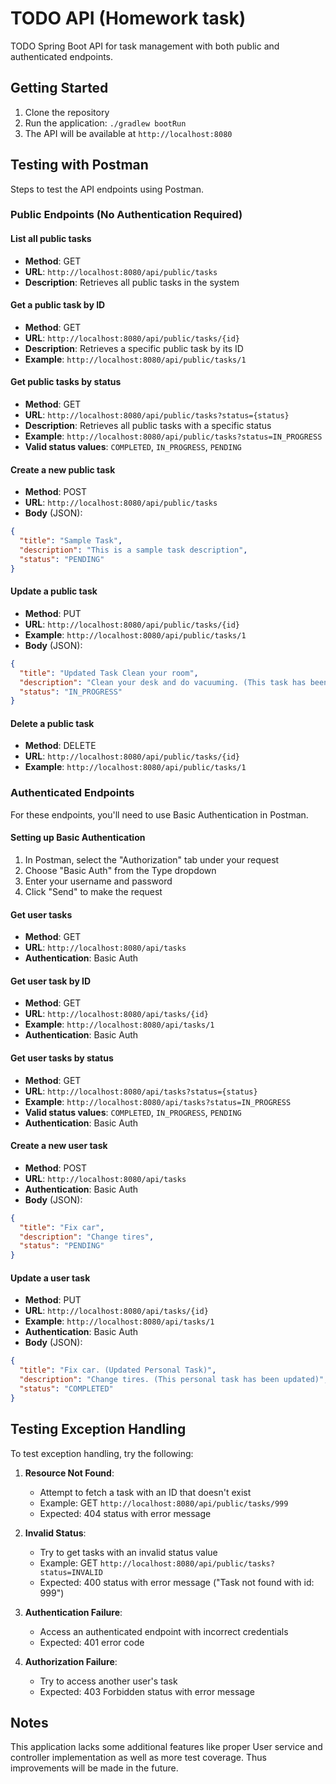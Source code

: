# TODO API (Homework task)

TODO Spring Boot API for task management with both public and authenticated endpoints.

## Getting Started

1. Clone the repository
2. Run the application: `./gradlew bootRun`
3. The API will be available at `http://localhost:8080`

## Testing with Postman

Steps to test the API endpoints using Postman.

### Public Endpoints (No Authentication Required)

#### List all public tasks
- **Method**: GET
- **URL**: `http://localhost:8080/api/public/tasks`
- **Description**: Retrieves all public tasks in the system

#### Get a public task by ID
- **Method**: GET
- **URL**: `http://localhost:8080/api/public/tasks/{id}`
- **Description**: Retrieves a specific public task by its ID
- **Example**: `http://localhost:8080/api/public/tasks/1`

#### Get public tasks by status
- **Method**: GET
- **URL**: `http://localhost:8080/api/public/tasks?status={status}`
- **Description**: Retrieves all public tasks with a specific status
- **Example**: `http://localhost:8080/api/public/tasks?status=IN_PROGRESS`
- **Valid status values**: `COMPLETED`, `IN_PROGRESS`, `PENDING`

#### Create a new public task
- **Method**: POST
- **URL**: `http://localhost:8080/api/public/tasks`
- **Body** (JSON):
```json
{
  "title": "Sample Task",
  "description": "This is a sample task description",
  "status": "PENDING"
}
```

#### Update a public task
- **Method**: PUT
- **URL**: `http://localhost:8080/api/public/tasks/{id}`
- **Example**: `http://localhost:8080/api/public/tasks/1`
- **Body** (JSON):
```json
{
  "title": "Updated Task Clean your room",
  "description": "Clean your desk and do vacuuming. (This task has been updated)",
  "status": "IN_PROGRESS"
}
```

#### Delete a public task
- **Method**: DELETE
- **URL**: `http://localhost:8080/api/public/tasks/{id}`
- **Example**: `http://localhost:8080/api/public/tasks/1`

### Authenticated Endpoints

For these endpoints, you'll need to use Basic Authentication in Postman.

#### Setting up Basic Authentication
1. In Postman, select the "Authorization" tab under your request
2. Choose "Basic Auth" from the Type dropdown
3. Enter your username and password
4. Click "Send" to make the request

#### Get user tasks
- **Method**: GET
- **URL**: `http://localhost:8080/api/tasks`
- **Authentication**: Basic Auth

#### Get user task by ID
- **Method**: GET
- **URL**: `http://localhost:8080/api/tasks/{id}`
- **Example**: `http://localhost:8080/api/tasks/1`
- **Authentication**: Basic Auth

#### Get user tasks by status
- **Method**: GET
- **URL**: `http://localhost:8080/api/tasks?status={status}`
- **Example**: `http://localhost:8080/api/tasks?status=IN_PROGRESS`
- **Valid status values**: `COMPLETED`, `IN_PROGRESS`, `PENDING`
- **Authentication**: Basic Auth

#### Create a new user task
- **Method**: POST
- **URL**: `http://localhost:8080/api/tasks`
- **Authentication**: Basic Auth
- **Body** (JSON):
```json
{
  "title": "Fix car",
  "description": "Change tires",
  "status": "PENDING"
}
```

#### Update a user task
- **Method**: PUT
- **URL**: `http://localhost:8080/api/tasks/{id}`
- **Example**: `http://localhost:8080/api/tasks/1`
- **Authentication**: Basic Auth
- **Body** (JSON):
```json
{
  "title": "Fix car. (Updated Personal Task)",
  "description": "Change tires. (This personal task has been updated)",
  "status": "COMPLETED"
}
```

## Testing Exception Handling

To test exception handling, try the following:

1. **Resource Not Found**:
   - Attempt to fetch a task with an ID that doesn't exist
   - Example: GET `http://localhost:8080/api/public/tasks/999`
   - Expected: 404 status with error message

2. **Invalid Status**:
   - Try to get tasks with an invalid status value
   - Example: GET `http://localhost:8080/api/public/tasks?status=INVALID`
   - Expected: 400 status with error message ("Task not found with id: 999")

3. **Authentication Failure**:
   - Access an authenticated endpoint with incorrect credentials
   - Expected: 401 error code

4. **Authorization Failure**:
   - Try to access another user's task
   - Expected: 403 Forbidden status with error message

## Notes

This application lacks some additional features like proper User service and controller implementation as well as more test coverage. 
Thus improvements will be made in the future.
